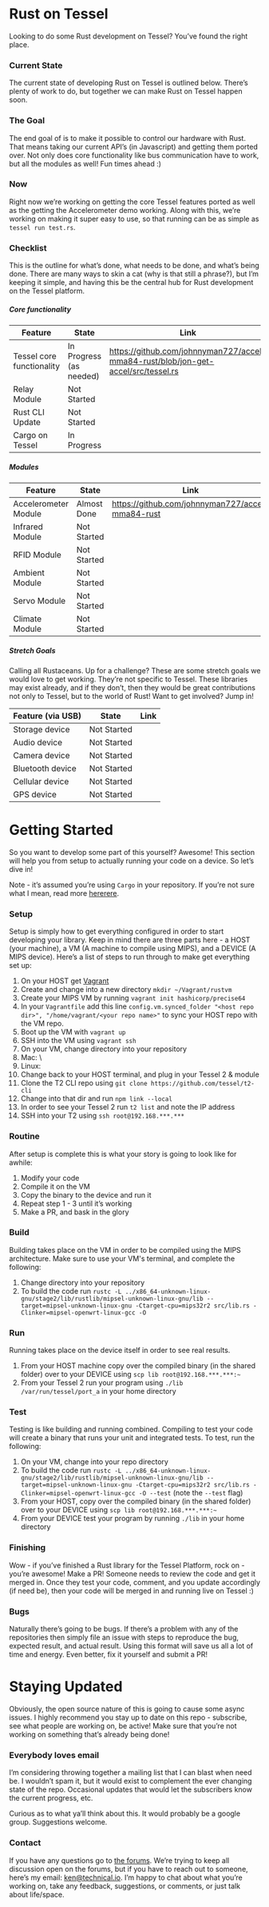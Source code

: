# Rust on Tessel

Looking to do some Rust development on Tessel? You’ve found the right place.

### Current State

The current state of developing Rust on Tessel is outlined below. There’s plenty of work to do, but together we can make Rust on Tessel happen soon.

### The Goal

The end goal of is to make it possible to control our hardware with Rust. That means taking our current API’s (in Javascript) and getting them ported over. Not only does core functionality like bus communication have to work, but all the modules as well! Fun times ahead :)

### Now

Right now we’re working on getting the core Tessel features ported as well as the getting the Accelerometer demo working. Along with this, we’re working on making it super easy to use, so that running can be as simple as `tessel run test.rs`.

### Checklist

This is the outline for what’s done, what needs to be done, and what’s being done. There are many ways to skin a cat (why is that still a phrase?), but I’m keeping it simple, and having this be the central hub for Rust development on the Tessel platform.

##### Core functionality
| Feature | State | Link |
|----------|-------------|------|
| Tessel core functionality | In Progress (as needed) | https://github.com/johnnyman727/accel-mma84-rust/blob/jon-get-accel/src/tessel.rs |
| Relay Module | Not Started |  |
| Rust CLI Update | Not Started |  |
| Cargo on Tessel | In Progress |  |

##### Modules
| Feature | State | Link |
|----------|-------------|------|
| Accelerometer Module | Almost Done | https://github.com/johnnyman727/accel-mma84-rust |
| Infrared Module | Not Started |  |
| RFID Module | Not Started |  |
| Ambient Module | Not Started |  |
| Servo Module | Not Started |  |
| Climate Module | Not Started |  |

##### Stretch Goals

Calling all Rustaceans. Up for a challenge? These are some stretch goals we would love to get working. They’re not specific to Tessel. These libraries may exist already, and if they don’t, then they would be great contributions not only to Tessel, but to the world of Rust! Want to get involved? Jump in!

| Feature (via USB) | State | Link |
|----------|-------------|------|
| Storage device | Not Started |  |
| Audio device | Not Started |  |
| Camera device | Not Started |  |
| Bluetooth device | Not Started |  |
| Cellular device | Not Started |  |
| GPS device | Not Started |  |

# Getting Started

So you want to develop some part of this yourself? Awesome! This section will help you from setup to actually running your code on a device. So let’s dive in!

Note - it’s assumed you’re using `Cargo` in your repository. If you’re not sure what I mean, read more [hererere](http://doc.crates.io/#let's-get-started).

### Setup

Setup is simply how to get everything configured in order to start developing your library. Keep in mind there are three parts here - a HOST (your machine), a VM (A machine to compile using MIPS), and a DEVICE (A MIPS device). Here’s a list of steps to run through to make get everything set up:

1.	On your HOST get [Vagrant](https://www.vagrantup.com/downloads.html)
2.	Create and change into a new directory `mkdir ~/Vagrant/rustvm`
3.	Create your MIPS VM by running `vagrant init hashicorp/precise64`
4.	In your `Vagrantfile` add this line `config.vm.synced_folder "<host repo dir>", "/home/vagrant/<your repo name>"` to sync your HOST repo with the VM repo.
5.	Boot up the VM with `vagrant up`
6.	SSH into the VM using `vagrant ssh`
7.	On your VM, change directory into your repository
8.	Mac: \
8.	Linux:
9.	Change back to your HOST terminal, and plug in your Tessel 2 & module
10.	Clone the T2 CLI repo using `git clone https://github.com/tessel/t2-cli`
11.	Change into that dir and run `npm link --local`
12.	In order to see your Tessel 2 run `t2 list` and note the IP address
13.	SSH into your T2 using `ssh root@192.168.***.***`

### Routine

After setup is complete this is what your story is going to look like for awhile:

1.	Modify your code
2.	Compile it on the VM
3.	Copy the binary to the device and run it
4.	Repeat step 1 - 3 until it’s working
5.	Make a PR, and bask in the glory

### Build

Building takes place on the VM in order to be compiled using the MIPS architecture. Make sure to use your VM's terminal, and complete the following:

1.	Change directory into your repository
2.	To build the code run `rustc -L ../x86_64-unknown-linux-gnu/stage2/lib/rustlib/mipsel-unknown-linux-gnu/lib --target=mipsel-unknown-linux-gnu -Ctarget-cpu=mips32r2 src/lib.rs -Clinker=mipsel-openwrt-linux-gcc -O`

### Run

Running takes place on the device itself in order to see real results.

1.	From your HOST machine copy over the compiled binary (in the shared folder) over to your DEVICE using `scp lib root@192.168.***.***:~`
2.	From your Tessel 2 run your program using `./lib /var/run/tessel/port_a` in your home directory

### Test

Testing is like building and running combined. Compiling to test your code will create a binary that runs your unit and integrated tests. To test, run the following:

1.	On your VM, change into your repo directory
2.	To build the code run `rustc -L ../x86_64-unknown-linux-gnu/stage2/lib/rustlib/mipsel-unknown-linux-gnu/lib --target=mipsel-unknown-linux-gnu -Ctarget-cpu=mips32r2 src/lib.rs -Clinker=mipsel-openwrt-linux-gcc -O --test` (note the `--test` flag)
3.	From your HOST, copy over the compiled binary (in the shared folder) over to your DEVICE using `scp lib root@192.168.***.***:~`
4.	From your DEVICE test your program by running `./lib` in your home directory 

### Finishing

Wow - if you’ve finished a Rust library for the Tessel Platform, rock on - you’re awesome! Make a PR! Someone needs to review the code and get it merged in. Once they test your code, comment, and you update accordingly (if need be), then your code will be merged in and running live on Tessel :)

### Bugs

Naturally there’s going to be bugs. If there’s a problem with any of the repositories then simply file an issue with steps to reproduce the bug, expected result, and actual result. Using this format will save us all a lot of time and energy. Even better, fix it yourself and submit a PR!

# Staying Updated

Obviously, the open source nature of this is going to cause some async issues. I highly recommend you stay up to date on this repo - subscribe, see what people are working on, be active! Make sure that you’re not working on something that’s already being done!

### Everybody loves email

I’m considering throwing together a mailing list that I can blast when need be. I wouldn’t spam it, but it would exist to complement the ever changing state of the repo. Occasional updates that would let the subscribers know the current progress, etc.

Curious as to what ya’ll think about this. It would probably be a google group. Suggestions welcome. 

### Contact

If you have any questions go to [the forums](https://forums.tessel.io/). We’re trying to keep all discussion open on the forums, but if you have to reach out to someone, here’s my email: ken@technical.io. I’m happy to chat about what you’re working on, take any feedback, suggestions, or comments, or just talk about life/space.


